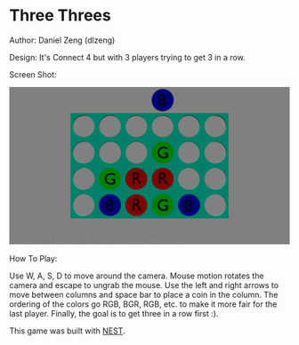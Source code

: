 #  Three Threes

Author: Daniel Zeng (dlzeng)

Design: It's Connect 4 but with 3 players trying to get 3 in a row.

Screen Shot:

![Screen Shot](screenshot.png)

How To Play:

Use W, A, S, D to move around the camera. Mouse motion rotates the camera and escape to ungrab the mouse. Use the left and right arrows to move between columns and space bar to place a coin in the column. The ordering of the colors go RGB, BGR, RGB, etc. to make it more fair for the last player. Finally, the goal is to get three in a row first :).

This game was built with [NEST](NEST.md).
